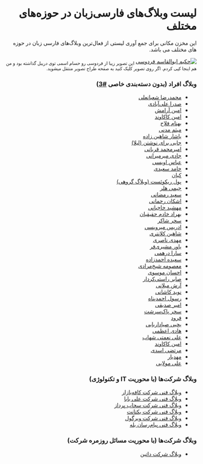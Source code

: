 <div dir='rtl'>
  
  <h1>لیست وبلاگ‌های فارسی‌زبان در حوزه‌های مختلف</h1>

این مخزن مکانی برای جمع آوری لیستی از فعال‌ترین وبلاگ‌های فارسی زبان در حوزه های مختلف می باشد.

<a href='https://dribbble.com/shots/5192092-Ferdowsi'><img src='https://cdn.dribbble.com/users/1982708/screenshots/5192092/ferdowsi_clipart_complete_2x_4x.png?compress=1&resize=1000x750' alt='حکیم ابوالقاسم فردوسی'></a>
<sub>این تصویر زیبا از فردوسی رو حسام اسمی توی دریبل گذاشته بود و من هم اینجا کپی کردم. اگر روی تصویر کلیک کنید به صفحه طراح تصویر منتقل میشوید.</sub>

<h3>وبلاگ افراد (بدون دسته‌بندی خاصی <a href='https://github.com/amirbagh75/awesome-persian-blogs/issues/3'>#3</a>)</h3>
<ul>
   <li><a href='http://mrshabanali.com'>محمدرضا شعبانعلی</a></li>
   <li><a href='https://sadra.blog/'>صدرا علی‌آبادی</a></li>
   <li><a href='http://aminaramesh.ir/'>امین آرامش</a></li>
   <li><a href='https://kakavand.me/'>امین کاکاوند</a></li>
   <li><a href='http://behnamfallah.ir/'>بهنام فلاح</a></li>
   <li><a href='http://blog.madani.pro/'>میثم مدنی</a></li>
   <li><a href='https://memoryleaks.ir/'>یاشار شاهین زاده</a></li>
  <li><a href='http://www.leilaa.ir/'>جایی برای نوشتن (لیلا)</a></li>
  <li><a href='http://amirmghorbani.com/'>امیرمحمد قربانی</a></li>
  <li><a href='https://jadi.net/'>جادی میرمیرانی</a></li>
  <li><a href='https://abbas.oveissi.ir/'>عباس اویسی</a></li>
  <li><a href='https://hamed.blog/'>حامد سعیدی</a></li>
  <li><a href='https://virgool.io/@kian1024/'>کیان</a></li>
  <li><a href='https://pullrequest.ir/'>پول ریکوئست (وبلاگ گروهی)</a></li>
  <li><a href='https://jimmyheller.com/'>جیمی هلر</a></li>
  <li><a href='http://oorah.ir/'>سعید رمضانی</a></li>
  <li><a href='https://ashkanam.ir/blog/'>اشکان رحمانی</a></li>
  <li><a href='https://mahshid.me/blog/'>مهشید حاجیانی</a></li>
  <li><a href='http://behradx.ir/'>بهراد خادم حقیقیان</a></li>
  <li><a href='https://saharshaker.com/'>سحر شاکر</a></li>
  <li><a href='https://virgool.io/@edrism'>ادریس میرویسی</a></li>
  <li><a href='https://shahinkalantari.com/blog/'>شاهین کلانتری</a></li> 
  <li><a href='https://virgool.io/@mahdi'>مهدی ناصری</a></li>
  <li><a href='https://moshirfar.com/'>یاور مشیری‌فر</a></li>
  <li><a href='http://saraderhami.com/'>سارا درهمی</a></li>
  <li><a href='http://saeedeh1981.blogfa.com/'>سعیده احمدزاده</a></li>
  <li><a href='http://sheikhmoradi.com/'>معصومه شیخ‌مرادی</a></li> 
  <li><a href='http://econote.ir/'>احسان موسوی</a></li> 
  <li><a href='http://rastikerdar.blog.ir/'>صابر راستی‌کردار</a></li>
  <li><a href='https://arashmilani.com/persian/index'>آرش میلانی</a></li>
  <li><a href='https://navid.kashani.ir/'>نوید کاشانی</a></li>
  <li><a href='https://rasool.info/'>رسول احمدپناه</a></li>
  <li><a href='https://virgool.io/@sedighi'>امیر صدیقی</a></li> 
  <li><a href='https://virgool.io/@Pakseresht'>سحر پاک‌سرشت</a></li>
  <li><a href='http://fzero.rubi.gd/'>فرود</a></li>
  <li><a href='http://theyahya.com/blog/'>یحیی صیاداربابی</a></li>
  <li><a href='https://virgool.io/@itshaadi'>هادی اعظمی</a></li>  
  <li><a href='http://gozareha.com/'>علی نعمتی شهاب</a></li>
  <li><a href='https://kakavand.me/'>امین کاکاوند</a></li>
  <li><a href='http://asadiweb.ir/'>مرتضی اسدی</a></li>
  <li><a href='https://blog.mahdyar.me'>مهدیار</a></li>
  <li><a href='https://molaei.org/'>علی مولایی</a></li>
</ul>


<h3>وبلاگ شرکت‌ها (با محوریت IT و تکنولوژی)</h3>
<ul>
  <li><a href='https://tech.cafebazaar.ir/'>وبلاگ فنی شرکت کافه‌بازار</a></li>
  <li><a href='https://tech.alibaba.ir/'>وبلاگ فنی شرکت علی بابا</a></li>
  <li><a href='https://blog.sahab.ir/'>وبلاگ فنی شرکت سحاب پرداز</a></li>
  <li><a href='https://engineering.yektanet.com/'>وبلاگ فنی شرکت یکتانت</a></li>
  <li><a href='https://virgool.io/virgool'>وبلاگ فنی شرکت ویرگول</a></li>
  <li><a href='https://virgool.io/baleacademy'>وبلاگ فنی پیام‌رسان بله</a></li>  
</ul>

<h3>وبلاگ شرکت‌ها (با محوریت مسائل روزمره شرکت)</h3>
<ul>
  <li><a href='https://software.dotin.ir/'>وبلاگ شرکت داتین</a></li> 
</ul>


</div>
